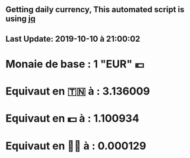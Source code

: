 ## Getting daily currency, This automated script is using [jq](https://stedolan.github.io/jq/)
## Last Update:  2019-10-10 à 21:00:02
 # Monaie de base : 1 "EUR" 💶 
 # Equivaut en 🇹🇳 à :  3.136009 
 # Equivaut en 💵 à : 1.100934
 # Equivaut en 🐱‍💻 à :  0.000129
